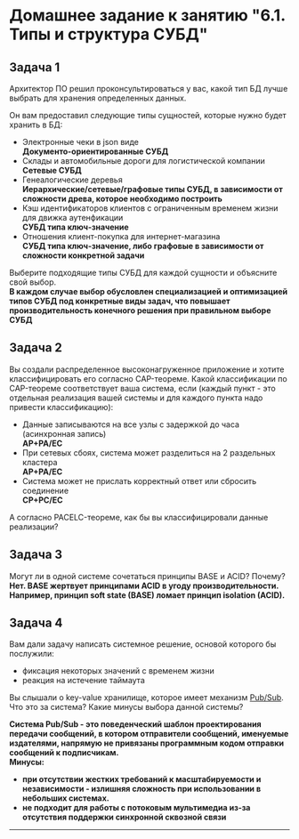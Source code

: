 # Домашнее задание к занятию "6.1. Типы и структура СУБД"

## Задача 1

Архитектор ПО решил проконсультироваться у вас, какой тип БД 
лучше выбрать для хранения определенных данных.

Он вам предоставил следующие типы сущностей, которые нужно будет хранить в БД:

- Электронные чеки в json виде  
<b>Документо-ориентированные СУБД</b>
- Склады и автомобильные дороги для логистической компании  
<b>Сетевые СУБД</b>  
- Генеалогические деревья  
<b>Иерархические/сетевые/графовые типы СУБД, в зависимости от сложности древа, которое необходимо построить</b>
- Кэш идентификаторов клиентов с ограниченным временем жизни для движка аутенфикации  
<b>СУБД типа ключ-значение</b>
- Отношения клиент-покупка для интернет-магазина  
<b>СУБД типа ключ-значение, либо графовые в зависимости от сложности конкретной задачи</b>  

Выберите подходящие типы СУБД для каждой сущности и объясните свой выбор.  
<b>В каждом случае выбор обусловлен специализацией и оптимизацией типов СУБД под конкретные виды задач, что повышает производительность конечного решения при правильном выборе СУБД</b>

## Задача 2

Вы создали распределенное высоконагруженное приложение и хотите классифицировать его согласно 
CAP-теореме. Какой классификации по CAP-теореме соответствует ваша система, если 
(каждый пункт - это отдельная реализация вашей системы и для каждого пункта надо привести классификацию):

- Данные записываются на все узлы с задержкой до часа (асинхронная запись)  
<b>AP+PA/EC</b>  
- При сетевых сбоях, система может разделиться на 2 раздельных кластера  
<b>AP+PA/EC</b>  
- Система может не прислать корректный ответ или сбросить соединение  
<b>CP+PC/EC</b>  

А согласно PACELC-теореме, как бы вы классифицировали данные реализации?

## Задача 3

Могут ли в одной системе сочетаться принципы BASE и ACID? Почему?  
<b>Нет. BASE жертвует принципами ACID в угоду производительности. Например, принцип soft state (BASE) ломает принцип isolation (ACID).</b>  

## Задача 4

Вам дали задачу написать системное решение, основой которого бы послужили:

- фиксация некоторых значений с временем жизни
- реакция на истечение таймаута

Вы слышали о key-value хранилище, которое имеет механизм [Pub/Sub](https://habr.com/ru/post/278237/). 
Что это за система? Какие минусы выбора данной системы?

<b>Система Pub/Sub - это поведенческий шаблон проектирования передачи сообщений, в котором отправители сообщений, именуемые издателями, напрямую не привязаны программным кодом отправки сообщений к подписчикам.  
Минусы:  
  - при отсутствии жестких требований к масштабируемости и независимости - излишняя сложность при использовании в небольших системах.  
  - не подходит для работы с потоковым мультимедиа из-за отсутствия поддержки синхронной сквозной связи  </b>
---
